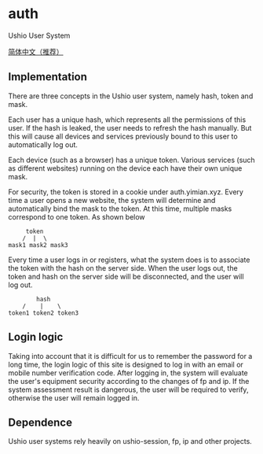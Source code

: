 # auth

Ushio User System

[简体中文（推荐）](./zh.md)

## Implementation

There are three concepts in the Ushio user system, namely hash, token and mask.

Each user has a unique hash, which represents all the permissions of this user. If the hash is leaked, the user needs to refresh the hash manually. But this will cause all devices and services previously bound to this user to automatically log out.

Each device (such as a browser) has a unique token. Various services (such as different websites) running on the device each have their own unique mask.

For security, the token is stored in a cookie under auth.yimian.xyz. Every time a user opens a new website, the system will determine and automatically bind the mask to the token. At this time, multiple masks correspond to one token. As shown below

```
     token
    /  |  \
mask1 mask2 mask3
```

Every time a user logs in or registers, what the system does is to associate the token with the hash on the server side. When the user logs out, the token and hash on the server side will be disconnected, and the user will log out.

```
        hash
    /    |    \
token1 token2 token3
```

## Login logic

Taking into account that it is difficult for us to remember the password for a long time, the login logic of this site is designed to log in with an email or mobile number verification code. After logging in, the system will evaluate the user's equipment security according to the changes of fp and ip. If the system assessment result is dangerous, the user will be required to verify, otherwise the user will remain logged in.


## Dependence

Ushio user systems rely heavily on ushio-session, fp, ip and other projects.
